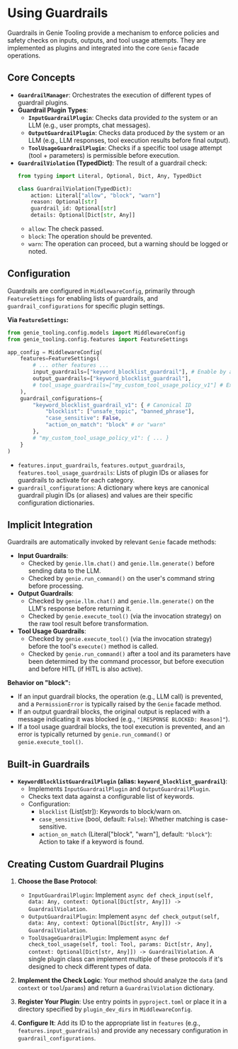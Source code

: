 # Using Guardrails

Guardrails in Genie Tooling provide a mechanism to enforce policies and safety checks on inputs, outputs, and tool usage attempts. They are implemented as plugins and integrated into the core `Genie` facade operations.

## Core Concepts

*   **`GuardrailManager`**: Orchestrates the execution of different types of guardrail plugins.
*   **Guardrail Plugin Types**:
    *   **`InputGuardrailPlugin`**: Checks data provided *to* the system or an LLM (e.g., user prompts, chat messages).
    *   **`OutputGuardrailPlugin`**: Checks data produced *by* the system or an LLM (e.g., LLM responses, tool execution results before final output).
    *   **`ToolUsageGuardrailPlugin`**: Checks if a specific tool usage attempt (tool + parameters) is permissible before execution.
*   **`GuardrailViolation` (TypedDict)**: The result of a guardrail check:
    ```python
    from typing import Literal, Optional, Dict, Any, TypedDict

    class GuardrailViolation(TypedDict):
        action: Literal["allow", "block", "warn"]
        reason: Optional[str]
        guardrail_id: Optional[str]
        details: Optional[Dict[str, Any]]
    ```
    *   `allow`: The check passed.
    *   `block`: The operation should be prevented.
    *   `warn`: The operation can proceed, but a warning should be logged or noted.

## Configuration

Guardrails are configured in `MiddlewareConfig`, primarily through `FeatureSettings` for enabling lists of guardrails, and `guardrail_configurations` for specific plugin settings.

**Via `FeatureSettings`:**

```python
from genie_tooling.config.models import MiddlewareConfig
from genie_tooling.config.features import FeatureSettings

app_config = MiddlewareConfig(
    features=FeatureSettings(
        # ... other features ...
        input_guardrails=["keyword_blocklist_guardrail"], # Enable by alias
        output_guardrails=["keyword_blocklist_guardrail"],
        # tool_usage_guardrails=["my_custom_tool_usage_policy_v1"] # Example
    ),
    guardrail_configurations={
        "keyword_blocklist_guardrail_v1": { # Canonical ID
            "blocklist": ["unsafe_topic", "banned_phrase"],
            "case_sensitive": False,
            "action_on_match": "block" # or "warn"
        },
        # "my_custom_tool_usage_policy_v1": { ... }
    }
)
```

*   `features.input_guardrails`, `features.output_guardrails`, `features.tool_usage_guardrails`: Lists of plugin IDs or aliases for guardrails to activate for each category.
*   `guardrail_configurations`: A dictionary where keys are canonical guardrail plugin IDs (or aliases) and values are their specific configuration dictionaries.

## Implicit Integration

Guardrails are automatically invoked by relevant `Genie` facade methods:

*   **Input Guardrails**:
    *   Checked by `genie.llm.chat()` and `genie.llm.generate()` before sending data to the LLM.
    *   Checked by `genie.run_command()` on the user's command string before processing.
*   **Output Guardrails**:
    *   Checked by `genie.llm.chat()` and `genie.llm.generate()` on the LLM's response before returning it.
    *   Checked by `genie.execute_tool()` (via the invocation strategy) on the raw tool result before transformation.
*   **Tool Usage Guardrails**:
    *   Checked by `genie.execute_tool()` (via the invocation strategy) before the tool's `execute()` method is called.
    *   Checked by `genie.run_command()` after a tool and its parameters have been determined by the command processor, but before execution and before HITL (if HITL is also active).

**Behavior on "block":**
*   If an input guardrail blocks, the operation (e.g., LLM call) is prevented, and a `PermissionError` is typically raised by the `Genie` facade method.
*   If an output guardrail blocks, the original output is replaced with a message indicating it was blocked (e.g., `"[RESPONSE BLOCKED: Reason]"`).
*   If a tool usage guardrail blocks, the tool execution is prevented, and an error is typically returned by `genie.run_command()` or `genie.execute_tool()`.

## Built-in Guardrails

*   **`KeywordBlocklistGuardrailPlugin` (alias: `keyword_blocklist_guardrail`)**:
    *   Implements `InputGuardrailPlugin` and `OutputGuardrailPlugin`.
    *   Checks text data against a configurable list of keywords.
    *   Configuration:
        *   `blocklist` (List[str]): Keywords to block/warn on.
        *   `case_sensitive` (bool, default: `False`): Whether matching is case-sensitive.
        *   `action_on_match` (Literal["block", "warn"], default: `"block"`): Action to take if a keyword is found.

## Creating Custom Guardrail Plugins

1.  **Choose the Base Protocol**:
    *   `InputGuardrailPlugin`: Implement `async def check_input(self, data: Any, context: Optional[Dict[str, Any]]) -> GuardrailViolation`.
    *   `OutputGuardrailPlugin`: Implement `async def check_output(self, data: Any, context: Optional[Dict[str, Any]]) -> GuardrailViolation`.
    *   `ToolUsageGuardrailPlugin`: Implement `async def check_tool_usage(self, tool: Tool, params: Dict[str, Any], context: Optional[Dict[str, Any]]) -> GuardrailViolation`.
    A single plugin class can implement multiple of these protocols if it's designed to check different types of data.

2.  **Implement the Check Logic**: Your method should analyze the `data` (and `context` or `tool`/`params`) and return a `GuardrailViolation` dictionary.

3.  **Register Your Plugin**: Use entry points in `pyproject.toml` or place it in a directory specified by `plugin_dev_dirs` in `MiddlewareConfig`.

4.  **Configure It**: Add its ID to the appropriate list in `features` (e.g., `features.input_guardrails`) and provide any necessary configuration in `guardrail_configurations`.
